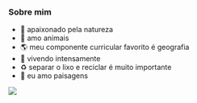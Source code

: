 ### Sobre mim

- 🔭 apaixonado pela natureza
- 🌱 amo animais
- 🌎 meu componente curricular favorito é geografia
- 🤔 vivendo intensamente
- ♻️ separar o lixo e reciclar é muito importante
- 🌆 eu amo paisagens

![](https://media.tenor.com/abI5HDJesuYAAAAC/new-york-nyc.gif)
